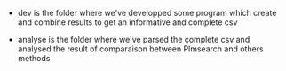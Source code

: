 - dev is the folder where we've developped some program which create and combine results to get an informative and complete csv
  
- analyse is the folder where we've parsed the complete csv and analysed the result of comparaison between Plmsearch and others methods
